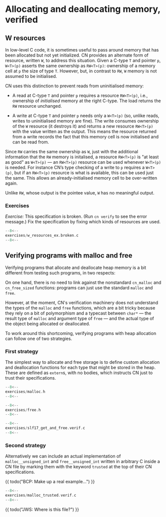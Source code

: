 # Allocating and deallocating memory, verified


## W resources

In low-level C code, it is sometimes useful to pass around memory that
has been allocated but not yet initialized.  CN provides an alternate
form of resource, written `W`, to address this situation.  Given a
C-type `T` and pointer `p`, `W<T>(p)` asserts the same ownership as
`RW<T>(p)`: ownership of a memory cell at `p` the size of type `T`.
However, but, in contrast to `RW`, `W` memory is not assumed to be
initialised.

CN uses this distinction to prevent reads from uninitialised memory:

- A read at C-type `T` and pointer `p` requires a resource
  `RW<T>(p)`, i.e., ownership of _initialised_ memory at the
  right C-type. The load returns the `RW` resource unchanged.

- A write at C-type `T` and pointer `p` needs only a
  `W<T>(p)` (so, unlike reads, writes to uninitialised memory
  are fine). The write consumes ownership of the `W` resource
  (it destroys it) and returns a new resource `RW<T>(p)` with the
  value written as the output. This means the resource returned from a
  write records the fact that this memory cell is now initialised and
  can be read from.

Since `RW` carries the same ownership as `W`, just with the
additional information that the `RW` memory is initalised, a
resource `RW<T>(p)` is "at least as good" as `W<T>(p)` —
an `RW<T>(p)` resource can be used whenever `W<T>(p)` is
needed. For instance CN’s type checking of a write to `p` requires a
`W<T>(p)`, but if an `RW<T>(p)` resource is what is
available, this can be used just the same. This allows an
already-initialised memory cell to be over-written again.

Unlike `RW`, whose output is the pointee value, `W` has no meaningful output.

### Exercises

_Exercise:_ This specification is broken. (Run `cn verify` to see the error
message.) Fix the specification by fixing which kinds of resources are used.

```c title="exercises/w_resources_ex.broken.c"
--8<--
exercises/w_resources_ex.broken.c
--8<--
```

## Verifying programs with malloc and free

Verifying programs that allocate and deallocate heap memory is a bit
different from testing such programs, in two respects:

On one hand, there is no need to link against the nonstandard
`cn_malloc` and `cn_free_sized` functions: programs can just use the
standard `malloc` and `free`.

However, at the moment, CN's verification machinery does not
understand the types of the `malloc` and `free` functions, which are a
bit tricky because they rely on a bit of polymorphism and a typecast
between `char*` — the result type of `malloc` and argument type of
`free` — and the actual type of the object being allocated or
deallocated.

To work around this shortcoming, verifying programs with heap
allocation can follow one of two strategies.

### First strategy

The simplest way to allocate and free storage is to define custom
allocation and deallocation functions for each type that might be
stored in the heap.  These are defined as `extern`s, with no bodies,
which instructs CN just to trust their specifications.

```c title="exercises/malloc.h"
--8<--
exercises/malloc.h
--8<--
```

```c title="exercises/free.h"
--8<--
exercises/free.h
--8<--
```

```c title="exercises/slf17_get_and_free.verif.c"
--8<--
exercises/slf17_get_and_free.verif.c
--8<--
```

### Second strategy

Alternatively we can include an actual implementation of
`malloc__unsigned_int` and `free__unsigned_int` written in arbitrary C
inside a CN file by marking them with the keyword `trusted` at the top
of their CN specifications.

{{ todo("BCP: Make up a real example...") }}

```c title="exercises/malloc_trusted.verif.c"
--8<--
exercises/malloc_trusted.verif.c
--8<--
```
{{ todo("JWS: Where is this file?") }}
